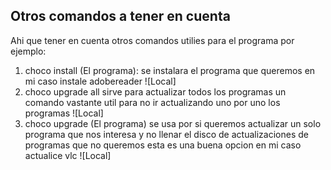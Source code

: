 ## Otros comandos a tener en cuenta
Ahi que tener en cuenta otros comandos utilies para el programa por ejemplo:

1. choco install (El programa): se instalara el programa que queremos en mi caso instale adobereader
![Local]
2. choco upgrade all sirve para actualizar todos los programas un comando vastante util para no ir actualizando uno por uno los programas 
![Local]
3. choco upgrade (El programa) se usa por si queremos actualizar un solo programa que nos interesa y no llenar el disco de actualizaciones de programas que no queremos esta es una buena opcion en mi caso actualice vlc
![Local]